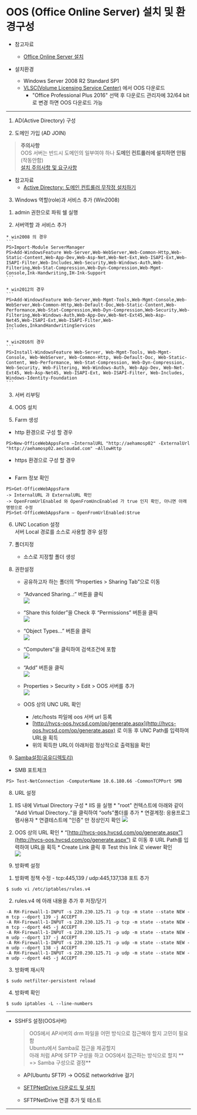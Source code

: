 # OOS \(Office Online Server\) 설치 및 환경구성

* 참고자료
  * [Office Online Server 설치](https://technet.microsoft.com/ko-kr/library/mt572054%28v=exchg.150%29.aspx)

* 설치환경
  * Windows Server 2008 R2 Standard SP1
  * [VLSC\(Volume Licensing Service Center\)](https://www.microsoft.com/Licensing/servicecenter/default.aspx) 에서 OOS 다운로드
    * "Office Professional Plus 2016" 선택 후 다운로드 관리자에 32/64 bit로 변경 하면 OOS 다운로드 가능


---
1. AD\(Active Directory) 구성

2. 도메인 가입 (AD JOIN)
  > **주의사항**  
  > OOS 서버는 반드시 도메인의 일부여야 하나 **도메인 컨트롤러에 설치하면 안됨**\(작동안함\)  
  > [설치 주의사항 및 요구사항](https://technet.microsoft.com/ko-kr/library/2e147f11-6f47-46bc-90bf-b2f179958d11#software)

  * 참고자료
    * [Active Directory: 도메인 컨트롤러 무작정 설치하기](http://archmond.net/?p=671)

3. Windows 역할\(role\)과 서비스 추가 \(Win2008\)

  1) admin 권한으로 파워 쉘 실행

  2) 서버역할 과 서비스 추가

    * win2008 의 경우
    ```
    PS>Import-Module ServerManager
    PS>Add-WindowsFeature Web-Server,Web-WebServer,Web-Common-Http,Web-Static-Content,Web-App-Dev,Web-Asp-Net,Web-Net-Ext,Web-ISAPI-Ext,Web-ISAPI-Filter,Web-Includes,Web-Security,Web-Windows-Auth,Web-Filtering,Web-Stat-Compression,Web-Dyn-Compression,Web-Mgmt-Console,Ink-Handwriting,IH-Ink-Support
    ```
    
    * win2012의 경우
    ```
    PS>Add-WindowsFeature Web-Server,Web-Mgmt-Tools,Web-Mgmt-Console,Web-WebServer,Web-Common-Http,Web-Default-Doc,Web-Static-Content,Web-Performance,Web-Stat-Compression,Web-Dyn-Compression,Web-Security,Web-Filtering,Web-Windows-Auth,Web-App-Dev,Web-Net-Ext45,Web-Asp-Net45,Web-ISAPI-Ext,Web-ISAPI-Filter,Web-Includes,InkandHandwritingServices
    ```
    
    * win2016의 경우
    ```
    PS>Install-WindowsFeature Web-Server, Web-Mgmt-Tools, Web-Mgmt-Console, Web-WebServer, Web-Common-Http, Web-Default-Doc, Web-Static-Content, Web-Performance, Web-Stat-Compression, Web-Dyn-Compression, Web-Security, Web-Filtering, Web-Windows-Auth, Web-App-Dev, Web-Net-Ext45, Web-Asp-Net45, Web-ISAPI-Ext, Web-ISAPI-Filter, Web-Includes, Windows-Identity-Foundation
    ```
    
  3) 서버 리부팅

4. OOS 설치

5. Farm 생성
  * http 환경으로 구성 할 경우
  ```
  PS>New-OfficeWebAppsFarm –InternalURL "http://aehamosp02" -ExternalUrl "http://aehamosp02.aecloudad.com" –AllowHttp
  ```
  * https 환경으로 구성 할 경우
  ```
  
  ```
  
  * Farm 정보 확인
  ```
  PS>Get-OfficeWebAppsFarm
  -> InternalURL 과 ExternalURL 확인
  -> OpenFromUrlEnabled 와 OpenFromUncEnabled 가 true 인지 확인, 아니면 아래 명령으로 수정
  PS>Set-OfficeWebAppsFarm – OpenFromUrlEnabled:$true
  ```

6. UNC  Location 설정  
  서버 Local 경로를 소스로 사용할 경우 설정

  1. 폴더지정
     * 소스로 지정할 폴더 생성

  2. 권한설정
     * 공유하고자 하는 폴더의 “Properties &gt; Sharing Tab”으로 이동

     * “Advanced Sharing..:” 버튼을 클릭  
       ![](/img/ch1/sub2/1-2-1.jpg)

     * “Share this folder”을 Check 후 “Permissions” 버튼을 클릭  
       ![](/img/ch1/sub2/1-2-2.jpg)

     * “Object Types…” 버튼을 클릭  
       ![](/img/ch1/sub2/1-2-4.jpg)

     * “Computers”을 클릭하여 검색조건에 포함  
       ![](/img/ch1/sub2/1-2-5.jpg)

     * “Add” 버튼을 클릭  
       ![](/img/ch1/sub2/1-2-3.jpg)

     * Properties &gt; Security &gt; Edit &gt; OOS 서버를 추가  
       ![](/img/ch1/sub2/1-2-6.jpg)

     * OOS 상의 UNC URL 확인

       * /etc/hosts 파일에 oos 서버 url 등록
       * [http://hvcs-oos.hvcsd.com/op/generate.aspx](http://hvcs-oos.hvcsd.com/op/generate.aspx) 로 이동 후 UNC Path를 입력하여 URL을 획득
       * 위의 획득한 URL이 아래처럼 정상적으로 출력됨을 확인

7. [Samba설정\(공유디렉토리\)](default/05-samba.md)
  * SMB 포트체크
  ```
  PS> Test-NetConnection -ComputerName 10.6.180.66 -CommonTCPPort SMB
  ```

8. URL 설정
  1) IIS 내에 Virtual Directory 구성
    * IIS 을 실행
    * "root" 컨텍스트에 아래와 같이 “Add Virtual Directory..”을 클릭하여 “oofs”폴더를 추가
    * 연결계정: 응용프로그램사용자
    * 연결테스트에 "인증" 만 정상인지 확인
      ![](/img/ch1/sub2/1-2-7.png)
      
  2) OOS 상의 URL 확인
    * “[http://hvcs-oos.hvcsd.com/op/generate.aspx”](http://hvcs-oos.hvcsd.com/op/generate.aspx”) 로 이동 후 URL Path를 입력하여 URL을 획득
    * Create Link 클릭 후 Test this link 로 viewer 확인  
      ![](/img/ch1/sub2/1-2-8.png)
     
9. 방화벽 설정
  1) 방화벽 정책 수정 - tcp:445,139 / udp:445,137,138 포트 추가
  ```
  $ sudo vi /etc/iptables/rules.v4
  ```
  
  2) rules.v4 에 아래 내용을 추가 후 저장/닫기
  ```
  -A RH-Firewall-1-INPUT -s 220.230.125.71 -p tcp -m state --state NEW -m tcp --dport 139 -j ACCEPT
  -A RH-Firewall-1-INPUT -s 220.230.125.71 -p tcp -m state --state NEW -m tcp --dport 445 -j ACCEPT
  -A RH-Firewall-1-INPUT -s 220.230.125.71 -p udp -m state --state NEW -m udp --dport 137 -j ACCEPT
  -A RH-Firewall-1-INPUT -s 220.230.125.71 -p udp -m state --state NEW -m udp --dport 138 -j ACCEPT
  -A RH-Firewall-1-INPUT -s 220.230.125.71 -p udp -m state --state NEW -m udp --dport 445 -j ACCEPT
  ```

  3) 방화벽 재시작
  ```
  $ sudo netfilter-persistent reload
  ```

  4) 방화벽 확인
  ```
  $ sudo iptables -L --line-numbers
  ```
 
---
* SSHFS 설정(OOS서버)

  > OOS에서 AP서버의 drm 파일을 어떤 방식으로 접근해야 할지 고민이 필요함  
  > Ubuntu에서 Samba로 접근을 제공할지  
  > 아래 처럼 AP에 SFTP 구성을 하고 OOS에서 접근하는 방식으로 할지
  > ** => Samba 구성으로 결정**

  * AP\(Ubuntu SFTP\) -&gt; OOS로 networkdrive 걸기
  * [SFTPNetDrive 다운로드 및 설치](http://www.sftpnetdrive.com/download-thanks)

  * SFTPNetDrive 연결 추가 및 테스트
---








